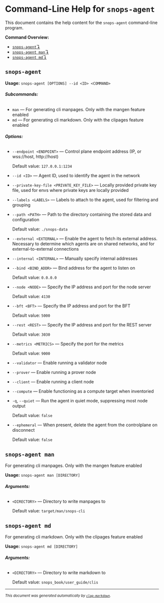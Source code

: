 # Command-Line Help for `snops-agent`

This document contains the help content for the `snops-agent` command-line program.

**Command Overview:**

* [`snops-agent`↴](#snops-agent)
* [`snops-agent man`↴](#snops-agent-man)
* [`snops-agent md`↴](#snops-agent-md)

## `snops-agent`

**Usage:** `snops-agent [OPTIONS] --id <ID> <COMMAND>`

###### **Subcommands:**

* `man` — For generating cli manpages. Only with the mangen feature enabled
* `md` — For generating cli markdown. Only with the clipages feature enabled

###### **Options:**

* `--endpoint <ENDPOINT>` — Control plane endpoint address (IP, or wss://host, http://host)

  Default value: `127.0.0.1:1234`
* `--id <ID>` — Agent ID, used to identify the agent in the network
* `--private-key-file <PRIVATE_KEY_FILE>` — Locally provided private key file, used for envs where private keys are locally provided
* `--labels <LABELS>` — Labels to attach to the agent, used for filtering and grouping
* `--path <PATH>` — Path to the directory containing the stored data and configuration

  Default value: `./snops-data`
* `--external <EXTERNAL>` — Enable the agent to fetch its external address. Necessary to determine which agents are on shared networks, and for external-to-external connections
* `--internal <INTERNAL>` — Manually specify internal addresses
* `--bind <BIND_ADDR>` — Bind address for the agent to listen on

  Default value: `0.0.0.0`
* `--node <NODE>` — Specify the IP address and port for the node server

  Default value: `4130`
* `--bft <BFT>` — Specify the IP address and port for the BFT

  Default value: `5000`
* `--rest <REST>` — Specify the IP address and port for the REST server

  Default value: `3030`
* `--metrics <METRICS>` — Specify the port for the metrics

  Default value: `9000`
* `--validator` — Enable running a validator node
* `--prover` — Enable running a prover node
* `--client` — Enable running a client node
* `--compute` — Enable functioning as a compute target when inventoried
* `-q`, `--quiet` — Run the agent in quiet mode, suppressing most node output

  Default value: `false`
* `--ephemeral` — When present, delete the agent from the controlplane on disconnect

  Default value: `false`



## `snops-agent man`

For generating cli manpages. Only with the mangen feature enabled

**Usage:** `snops-agent man [DIRECTORY]`

###### **Arguments:**

* `<DIRECTORY>` — Directory to write manpages to

  Default value: `target/man/snops-cli`



## `snops-agent md`

For generating cli markdown. Only with the clipages feature enabled

**Usage:** `snops-agent md [DIRECTORY]`

###### **Arguments:**

* `<DIRECTORY>` — Directory to write markdown to

  Default value: `snops_book/user_guide/clis`



<hr/>

<small><i>
    This document was generated automatically by
    <a href="https://crates.io/crates/clap-markdown"><code>clap-markdown</code></a>.
</i></small>
